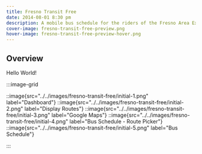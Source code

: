 ```yaml
---
title: Fresno Transit Free
date: 2014-08-01 8:30 pm
description: A mobile bus schedule for the riders of the Fresno Area Express
cover-image: fresno-transit-free-preview.png
hover-image: fresno-transit-free-preview-hover.png
---
```

## Overview

Hello World!

:::image-grid

::image{src="../../images/fresno-transit-free/initial-1.png" label="Dashboard"}
::image{src="../../images/fresno-transit-free/initial-2.png" label="Display Routes"}
::image{src="../../images/fresno-transit-free/initial-3.png" label="Google Maps"}
::image{src="../../images/fresno-transit-free/initial-4.png" label="Bus Schedule - Route Picker"}
::image{src="../../images/fresno-transit-free/initial-5.png" label="Bus Schedule"}

:::